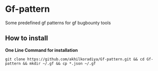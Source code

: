 # Gf-pattern
Some predefined gf patterns for gf bugbounty tools

## How to install 

**One Line Command for installation**
```
git clone https://github.com/akhilkoradiya/Gf-pattern.git && cd Gf-pattern && mkdir ~/.gf && cp *.json ~/.gf
```
